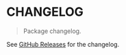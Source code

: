 # CHANGELOG

> Package changelog.

See [GitHub Releases](https://github.com/stdlib-js/stats-base-dists-binomial-pmf/releases) for the changelog.